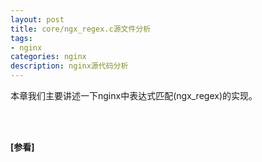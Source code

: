 ```yaml
---
layout: post
title: core/ngx_regex.c源文件分析
tags:
- nginx
categories: nginx
description: nginx源代码分析
---
```



本章我们主要讲述一下nginx中表达式匹配(ngx_regex)的实现。


<!-- more -->







<br />
<br />

**[参看]**




<br />
<br />
<br />

